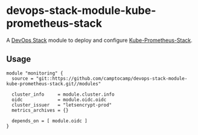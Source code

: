 # devops-stack-module-kube-prometheus-stack

A [DevOps Stack](https://devops-stack.io) module to deploy and configure [Kube-Prometheus-Stack](https://github.com/prometheus-community/helm-charts/tree/main/charts/kube-prometheus-stack).


## Usage

```hcl
module "monitoring" {
  source = "git::https://github.com/camptocamp/devops-stack-module-kube-prometheus-stack.git//modules"

  cluster_info     = module.cluster.info
  oidc             = module.oidc.oidc
  cluster_issuer   = "letsencrypt-prod"
  metrics_archives = {}

  depends_on = [ module.oidc ]
}
```
